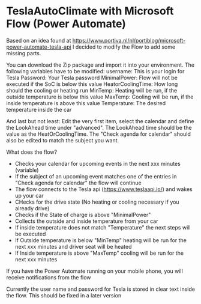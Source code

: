 # TeslaAutoClimate with Microsoft Flow (Power Automate)
Based on an idea found at https://www.portiva.nl/nl/portiblog/microsoft-power-automate-tesla-api I decided to modify the Flow to add some missing parts.

You can download the Zip package and import it into your environment. The following variables have to be modified:
username: This is your login for Tesla
Password: Your Tesla password
MinimalPower: Flow will not be executed if the SoC is below this value
HeatorCoolingTime: How long should the cooling or heating run
MinTemp: Heating will be run, if the outside temperature is below this value
MaxTemp: Cooling will be run, if the inside temperature is above this value
Temperature: The desired temperature inside the car

And last but not least: Edit the very first item, select the calendar and define the LookAhead time under "advanced". The LookAhead time should be the value as the HeatOrCoolingTime. The "Check agenda for calendar" should also be edited to match the subject you want.

What does the flow?
- Checks your calendar for upcoming events in the next xxx minutes (variable)
- If the subject of an upcoming event matches one of the entries in "Check agenda for calendar" the flow will continue
- The flow connects to the Tesla api (https://www.teslaapi.io/) and wakes up your car
- CHecks for the drive state (No heating or cooling necessary if you already drive)
- Checks if the State of charge is above "MinimalPower"
- Collects the outside and inside temperature from your car
- If inside temperature does not match "Temperature" the next steps will be executed
- If Outside temperature is below "MinTemp" heating will be run for the next xxx minutes and driver seat will be heated
- If Inside temperature is above "MaxTemp" cooling will be run for the next xxx minutes

If you have the Power Automate running on your mobile phone, you will receive notifications from the flow

Currently the user name and password for Tesla is stored in clear text inside the flow. This should be fixed in a later version
